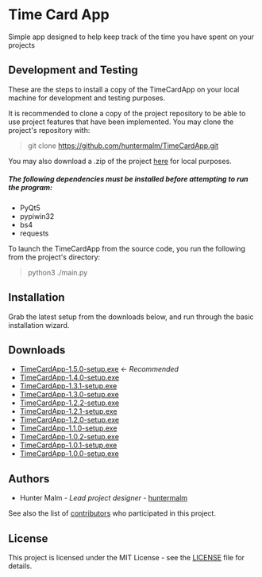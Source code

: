 # Time Card App

Simple app designed to help keep track of the time you have spent on your projects

## Development and Testing

These are the steps to install a copy of the TimeCardApp on your local machine for development and testing purposes.

It is recommended to clone a copy of the project repository to be able to use project features that have been implemented.  You may clone the project's repository with:

> git clone https://github.com/huntermalm/TimeCardApp.git

You may also download a .zip of the project [here](https://github.com/huntermalm/TimeCardApp/archive/master.zip) for local purposes.

##### The following dependencies must be installed before attempting to run the program:
* PyQt5
* pypiwin32
* bs4
* requests

To launch the TimeCardApp from the source code, you run the following from the project's directory:

> python3 ./main.py

## Installation

Grab the latest setup from the downloads below, and run through the basic installation wizard.

## Downloads
* [TimeCardApp-1.5.0-setup.exe](https://github.com/huntermalm/TimeCardApp/releases/download/1.5.0/TimeCardApp-1.5.0-setup.exe) <- *Recommended*
* [TimeCardApp-1.4.0-setup.exe](https://github.com/huntermalm/TimeCardApp/releases/download/1.4.0/TimeCardApp-1.4.0-setup.exe)
* [TimeCardApp-1.3.1-setup.exe](https://github.com/huntermalm/TimeCardApp/releases/download/1.3.1/TimeCardApp-1.3.1-setup.exe)
* [TimeCardApp-1.3.0-setup.exe](https://github.com/huntermalm/TimeCardApp/releases/download/1.3.0/TimeCardApp-1.3.0-setup.exe)
* [TimeCardApp-1.2.2-setup.exe](https://github.com/huntermalm/TimeCardApp/releases/download/1.2.2/TimeCardApp-1.2.2-setup.exe)
* [TimeCardApp-1.2.1-setup.exe](https://github.com/huntermalm/TimeCardApp/releases/download/1.2.1/TimeCardApp-1.2.1-setup.exe)
* [TimeCardApp-1.2.0-setup.exe](https://github.com/huntermalm/TimeCardApp/releases/download/1.2.0/TimeCardApp-1.2.0-setup.exe)
* [TimeCardApp-1.1.0-setup.exe](https://github.com/huntermalm/TimeCardApp/releases/download/1.1.0/TimeCardApp-1.1.0-setup.exe)
* [TimeCardApp-1.0.2-setup.exe](https://github.com/huntermalm/TimeCardApp/releases/download/1.0.2/TimeCardApp-1.0.2-setup.exe)
* [TimeCardApp-1.0.1-setup.exe](https://github.com/huntermalm/TimeCardApp/releases/download/1.0.1/TimeCardApp-1.0.1-setup.exe)
* [TimeCardApp-1.0.0-setup.exe](https://github.com/huntermalm/TimeCardApp/releases/download/1.0.0/TimeCardApp-1.0.0-setup.exe)

## Authors

* Hunter Malm - *Lead project designer* - [huntermalm](https://github.com/huntermalm)

See also the list of [contributors](https://github.com/huntermalm/TimeCardApp/contributors) who participated in this project.

## License

This project is licensed under the MIT License - see the [LICENSE](https://github.com/huntermalm/TimeCardApp/blob/master/LICENSE) file for details.
